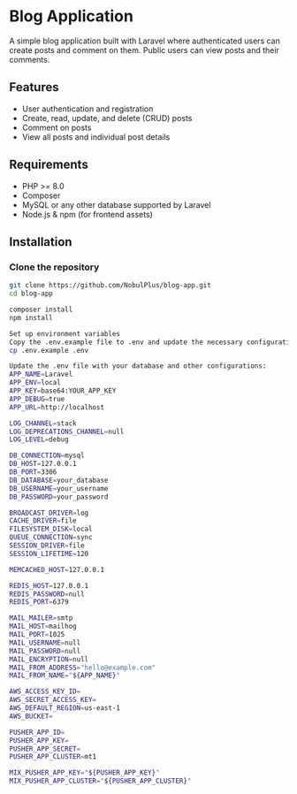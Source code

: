 # Blog Application

A simple blog application built with Laravel where authenticated users can create posts and comment on them. Public users can view posts and their comments.

## Features

- User authentication and registration
- Create, read, update, and delete (CRUD) posts
- Comment on posts
- View all posts and individual post details

## Requirements

- PHP >= 8.0
- Composer
- MySQL or any other database supported by Laravel
- Node.js & npm (for frontend assets)

## Installation

### Clone the repository

```bash
git clone https://github.com/NobulPlus/blog-app.git
cd blog-app

composer install
npm install

Set up environment variables
Copy the .env.example file to .env and update the necessary configurations:
cp .env.example .env

Update the .env file with your database and other configurations:
APP_NAME=Laravel
APP_ENV=local
APP_KEY=base64:YOUR_APP_KEY
APP_DEBUG=true
APP_URL=http://localhost

LOG_CHANNEL=stack
LOG_DEPRECATIONS_CHANNEL=null
LOG_LEVEL=debug

DB_CONNECTION=mysql
DB_HOST=127.0.0.1
DB_PORT=3306
DB_DATABASE=your_database
DB_USERNAME=your_username
DB_PASSWORD=your_password

BROADCAST_DRIVER=log
CACHE_DRIVER=file
FILESYSTEM_DISK=local
QUEUE_CONNECTION=sync
SESSION_DRIVER=file
SESSION_LIFETIME=120

MEMCACHED_HOST=127.0.0.1

REDIS_HOST=127.0.0.1
REDIS_PASSWORD=null
REDIS_PORT=6379

MAIL_MAILER=smtp
MAIL_HOST=mailhog
MAIL_PORT=1025
MAIL_USERNAME=null
MAIL_PASSWORD=null
MAIL_ENCRYPTION=null
MAIL_FROM_ADDRESS="hello@example.com"
MAIL_FROM_NAME="${APP_NAME}"

AWS_ACCESS_KEY_ID=
AWS_SECRET_ACCESS_KEY=
AWS_DEFAULT_REGION=us-east-1
AWS_BUCKET=

PUSHER_APP_ID=
PUSHER_APP_KEY=
PUSHER_APP_SECRET=
PUSHER_APP_CLUSTER=mt1

MIX_PUSHER_APP_KEY="${PUSHER_APP_KEY}"
MIX_PUSHER_APP_CLUSTER="${PUSHER_APP_CLUSTER}"
